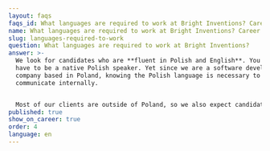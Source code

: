 ```yaml
---
layout: faqs
faqs_id: What languages are required to work at Bright Inventions? Career 4
name: What languages are required to work at Bright Inventions? Career 4
slug: languages-required-to-work
question: What languages are required to work at Bright Inventions?
answer: >-
  We look for candidates who are **fluent in Polish and English**. You don't
  have to be a native Polish speaker. Yet since we are a software development
  company based in Poland, knowing the Polish language is necessary to
  communicate internally.


  Most of our clients are outside of Poland, so we also expect candidates to be fluent in English to be able to communicate with clients.
published: true
show_on_career: true
order: 4
language: en
---
```

